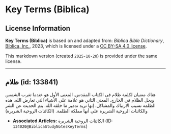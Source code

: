 # Key Terms (Biblica)

## License Information

**Key Terms (Biblica)** is based on and adapted from: _Biblica Bible Dictionary_, [Biblica, Inc.](https://www.biblica.com/), 2023, which is licensed under a [CC BY-SA 4.0 license](https://creativecommons.org/licenses/by-sa/4.0/legalcode.en).

This markdown version (created `2025-10-20`) is provided under the same license.



--------------------------------

## ظلام (id: 133841)

هناك معنيان لكلمة ظلام في الكتاب المقدس. المعنى الأول هو عندما تغرب الشمس ويحل الظلام في الخارج. المعنى الثاني هو علامة على الأشياء التي تعارض الله. هذه الظلمة تسبب الارتباك والمشاكل. إنها تريد تدمير ما خلقه الله. يتم الحديث عن الشر والكائنات الروحية الشريرة على أنها مملكة الظلمة. (الكائنات الروحية الشريرة)

* **Associated Articles:** الكائنات الروحية الشريرة (ID: `134020@BiblicaStudyNotesKeyTerms`)

